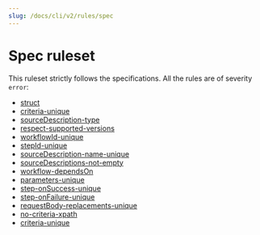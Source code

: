```yaml
---
slug: /docs/cli/v2/rules/spec
---
```


# Spec ruleset

This ruleset strictly follows the specifications.
All the rules are of severity `error`:

- [struct](./arazzo/struct.md)
- [criteria-unique](./arazzo/criteria-unique.md)
- [sourceDescription-type](./arazzo/sourceDescriptions-type.md)
- [respect-supported-versions](./respect/respect-supported-versions.md)
- [workflowId-unique](./arazzo/workflowId-unique.md)
- [stepId-unique](./arazzo/stepId-unique.md)
- [sourceDescription-name-unique](./arazzo/sourceDescriptions-name-unique.md)
- [sourceDescriptions-not-empty](./arazzo/sourceDescriptions-not-empty.md)
- [workflow-dependsOn](./arazzo/workflow-dependsOn.md)
- [parameters-unique](./arazzo/parameters-unique.md)
- [step-onSuccess-unique](./arazzo/step-onSuccess-unique.md)
- [step-onFailure-unique](./arazzo/step-onFailure-unique.md)
- [requestBody-replacements-unique](./arazzo/requestBody-replacements-unique.md)
- [no-criteria-xpath](./respect/no-criteria-xpath.md)
- [criteria-unique](./arazzo/criteria-unique.md)
